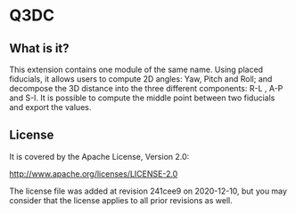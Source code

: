 # Q3DC

## What is it?

This extension contains one module of the same name. Using placed fiducials, it allows users to compute 2D angles: Yaw, Pitch and Roll; and decompose the 3D distance into the three different components: R-L , A-P and S-I. 
It is possible to compute the middle point between two fiducials and export the values. 

## License

It is covered by the Apache License, Version 2.0:

http://www.apache.org/licenses/LICENSE-2.0

The license file was added at revision 241cee9 on 2020-12-10, but you may consider that the license applies to all prior revisions as well.

